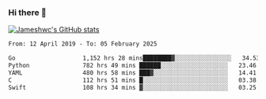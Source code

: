 ### Hi there 👋

[![Jameshwc's GitHub stats](https://github-readme-stats.vercel.app/api?username=jameshwc)](https://github.com/anuraghazra/github-readme-stats)

<!--START_SECTION:waka-->

```txt
From: 12 April 2019 - To: 05 February 2025

Go                   1,152 hrs 28 mins████████▓░░░░░░░░░░░░░░░░   34.53 %
Python               782 hrs 49 mins ██████░░░░░░░░░░░░░░░░░░░   23.46 %
YAML                 480 hrs 58 mins ███▓░░░░░░░░░░░░░░░░░░░░░   14.41 %
C                    112 hrs 51 mins █░░░░░░░░░░░░░░░░░░░░░░░░   03.38 %
Swift                108 hrs 34 mins ▓░░░░░░░░░░░░░░░░░░░░░░░░   03.25 %
```

<!--END_SECTION:waka-->